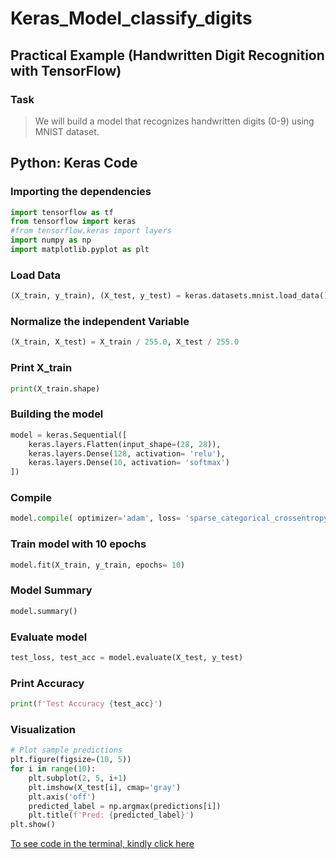 # Keras_Model_classify_digits

## Practical Example (Handwritten Digit Recognition with TensorFlow)

### Task
> We will build a model that recognizes handwritten digits (0-9) using MNIST dataset.

## Python: Keras Code

### Importing the dependencies
```python
import tensorflow as tf
from tensorflow import keras
#from tensorflow.keras import layers
import numpy as np
import matplotlib.pyplot as plt
```

### Load Data
```python
(X_train, y_train), (X_test, y_test) = keras.datasets.mnist.load_data()
```

### Normalize the independent Variable
```python
(X_train, X_test) = X_train / 255.0, X_test / 255.0
```

### Print X_train
```python
print(X_train.shape)
```

### Building the model
```python
model = keras.Sequential([
    keras.layers.Flatten(input_shape=(28, 28)),
    keras.layers.Dense(128, activation= 'relu'),
    keras.layers.Dense(10, activation= 'softmax')
])
```

### Compile
```python
model.compile( optimizer='adam', loss= 'sparse_categorical_crossentropy', metrics= ['accuracy'])
```

### Train model with 10 epochs
```python
model.fit(X_train, y_train, epochs= 10)
```

### Model Summary
```python
model.summary()
```

### Evaluate model
```python
test_loss, test_acc = model.evaluate(X_test, y_test)
```

### Print Accuracy
```python
print(f'Test Accuracy {test_acc}')
```

### Visualization
```python
# Plot sample predictions
plt.figure(figsize=(10, 5))
for i in range(10):
    plt.subplot(2, 5, i+1)
    plt.imshow(X_test[i], cmap='gray')
    plt.axis('off')
    predicted_label = np.argmax(predictions[i])
    plt.title(f'Pred: {predicted_label}')
plt.show()
```

[To see code in the terminal, kindly click here](https://colab.research.google.com/drive/19U84C4of-dOWt1_tCYImCY8HC2T-jHpA#scrollTo=BvTIEijhtJ7s)
